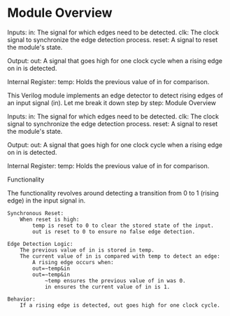 # Module Overview

  Inputs:
        in: The signal for which edges need to be detected.
        clk: The clock signal to synchronize the edge detection process.
        reset: A signal to reset the module's state.

  Output:
        out: A signal that goes high for one clock cycle when a rising edge on in is detected.

  Internal Register:
        temp: Holds the previous value of in for comparison.


  This Verilog module implements an edge detector to detect rising edges of an input signal (in). Let me break it down step by step:
Module Overview

  Inputs:
        in: The signal for which edges need to be detected.
        clk: The clock signal to synchronize the edge detection process.
        reset: A signal to reset the module's state.

   Output:
        out: A signal that goes high for one clock cycle when a rising edge on in is detected.

   Internal Register:
        temp: Holds the previous value of in for comparison.

Functionality

The functionality revolves around detecting a transition from 0 to 1 (rising edge) in the input signal in.

    Synchronous Reset:
        When reset is high:
            temp is reset to 0 to clear the stored state of the input.
            out is reset to 0 to ensure no false edge detection.

    Edge Detection Logic:
        The previous value of in is stored in temp.
        The current value of in is compared with temp to detect an edge:
            A rising edge occurs when:
            out=∼temp&in
            out=∼temp&in
                ~temp ensures the previous value of in was 0.
                in ensures the current value of in is 1.

    Behavior:
        If a rising edge is detected, out goes high for one clock cycle.
